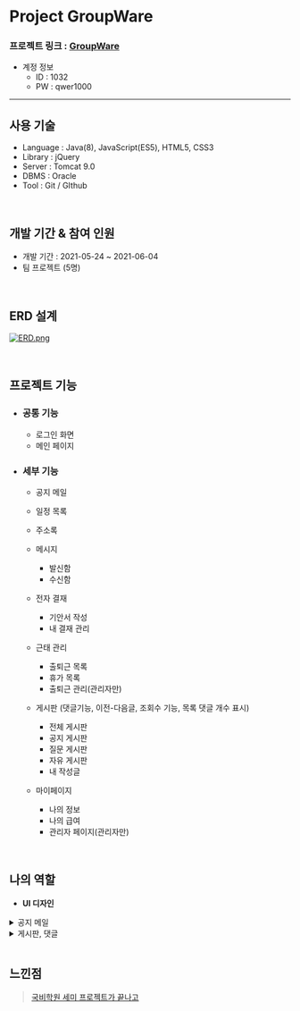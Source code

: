 Project GroupWare
================

 ### 프로젝트 링크 : [GroupWare](https://bit.ly/3k7dwT1)



* 계정 정보
   * ID : 1032
   * PW : qwer1000
------------------------------

사용 기술
-----------------
* Language : Java(8), JavaScript(ES5), HTML5, CSS3     
* Library : jQuery      
* Server : Tomcat 9.0      
* DBMS : Oracle       
* Tool : Git / GIthub         

</br>

개발 기간 & 참여 인원  
-----------------
* 개발 기간 : 2021-05-24 ~ 2021-06-04         
* 팀 프로젝트 (5명)

</br>


ERD 설계
-----------------
[![ERD.png](https://i.postimg.cc/dQhqCS8r/ERD.png)](https://postimg.cc/grPFFst2)

</br>

프로젝트 기능
-----------------

* <h3>공통 기능</h3>
 
  * 로그인 화면
  * 메인 페이지

* <h3>세부 기능</h3>

  * 공지 메일     
   
  * 일정 목록          
  * 주소록     
  * 메시지          
     * 발신함         
     * 수신함        
  * 전자 결재     
    * 기안서 작성    
    * 내 결재 관리      
  * 근태 관리    
     * 출퇴근 목록      
     * 휴가 목록      
     * 출퇴근 관리(관리자만)    
  * 게시판 (댓글기능, 이전-다음글, 조회수 기능, 목록 댓글 개수 표시)    
    * 전체 게시판          
     * 공지 게시판      
     * 질문 게시판        
     * 자유 게시판        
     * 내 작성글    
  * 마이페이지     
    * 나의 정보     
    * 나의 급여      
    * 관리자 페이지(관리자만)      
 
 </br>
 
 나의 역할
 -----------
 * __UI 디자인__    
<details>
   <summary>공지 메일</summary>
   <div markdown="1">
   <br>

   [![2.png](https://i.postimg.cc/DzRnG40Q/2.png)](https://postimg.cc/SXLBFsWj)

  </div>
  </details> 

<details>
   <summary>게시판, 댓글</summary>
   <div markdown="1">
   <br>

   [![1.png](https://i.postimg.cc/y8QVVbzb/1.png)](https://postimg.cc/LJPdDv5t)

  </div>
  </details> 

  </br>

  느낀점
  ----------
  >[국비학원 세미 프로젝트가 끝나고](https://bit.ly/2VwlLOs)
